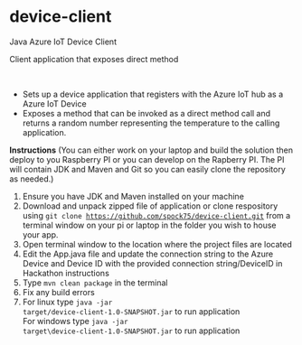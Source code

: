 # device-client
Java Azure IoT Device Client

Client application that exposes direct method

<br>
<ul>
<li>Sets up a device application that registers with the Azure IoT hub as a Azure IoT Device</li>
<li>Exposes a method that can be invoked as a direct method call and returns a random number representing the temperature to the calling application.</li>
</ul>

<b>Instructions</b>
(You can either work on your laptop and build the solution then deploy to you Raspberry PI or you can develop on the Rapberry PI. The PI will contain JDK and Maven and Git so you can easily clone the repository as needed.)

1. Ensure you have JDK and Maven installed on your machine
2. Download and unpack zipped file of application or clone respository using <code>git clone https://github.com/spock75/device-client.git</code> from a terminal window on your pi or laptop in the folder you wish to house your app.
3. Open terminal window to the location where the project files are located
4. Edit the App.java file and update the connection string to the Azure Device and Device ID with the provided connection string/DeviceID in Hackathon instructions
5. Type <code>mvn clean package</code> in the terminal
6. Fix any build errors
7. For linux type <code>java -jar target/device-client-1.0-SNAPSHOT.jar</code> to run application<br/>For windows type <code>java -jar target\device-client-1.0-SNAPSHOT.jar</code> to run application

